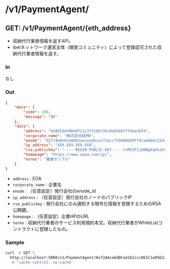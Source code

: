 # /v1/PaymentAgent/

## GET: /v1/PaymentAgent/{eth_address}
* 収納代行業者情報を返すAPI。
* ibetネットワーク運営主体（開発コミュニティ）によって登録認可された収納代行業者情報を返す。

### In
なし

### Out
```json
{
    "meta": {
        "code": 200,
        "message": "OK"
    },
    "data": {
        "address": "0x865de50bb0f21c3f318b736c04d2b6ff7dea3bfd",
        "corporate_name": "株式会社DEMO",
        "enode": "d27f4b9e02e8482aece2ebcec72acc739d80e99ffdcae6bdc224ce309d23c23fccd09970aca5ba91304b4fea986d808bf018b8a4aada960f3e10be9b741b8cb1",
        "ip_address": "XXX.XXX.XXX.XXX",
        "rsa_publickey": "-----BEGIN PUBLIC KEY-----\nMIIFIjANBgkqhkiG9w0BAQEFAAOCBQ8AMIIFCgKCBQEAtiBUQ2vdYvIqnCdUzKIC\np7jIYVtJy8KGniy6ktE0DTcYG70pFYkGDyI043meSB6Lkk0rNWaKBn3wyz4lx2oX\n3JySFyXR4vE4DNTEKS0htImO4RuK4M50v7LOfB8VphXzu9JkdVuN8LuMx6L6dhsd\nTN/aUvXULvjOy9AJekl24s44w4BgEfGj/uBYNAmiNmpM3lnIdJOg1T+4aEShHyVN\n98dv1DZ1Hh0YhMmqHqRGIzAQ6pKoly2xSVEmwBV4l2O3XEZ8ErVNgHdi6BRQrIBl\n+zQn5TysSGv5TIO1ahztUIygrzX7aEa+QnF1ROBBJ8yBW0VjjKI2Oh3wDT8ROaWb\ntB7gYQlMX9St/HJvGKaDKPDGurMFsEZeeD9Y4GWlFFkQplKIC3Kr4u6TIxcAZyG3\ntIz1IZomm/Lh9eiFiAbOMLYPdPCzh1A6uCRoJuqrNXYbE2egpLsKSkEe4VAcdaPo\nVuOXLpbDaew0cvXQR5IklHGGPPGVqQV1cmJWIqF5b1bzqziu2No+TLZceUd3N9Eh\nQIYVG4rbX2I/x2/WFeG5RHl9Zc/iSUomUqpnGY3ved61smb7uklF/7ueyj8TIm7O\ncJxhYjj+szXxV2RJyxLvSPzloQ4GDI9wd0zlya2CoYgAONJ7wm82b1LrLLhfpns2\ndSsN8htFX83p0dNn6f8ssKgA3rFbFFnBTQyFxlHO/An4qZflXtk1GsEc56g3mJFp\nrFANLpyum5mkHo9TbkL3K4mRGM1DGcLXWJwFUjDxS/OvjzDXw2dNiyrPeClvTpAb\npFfw/zqVd7ZrnTFg26bpUmM8flc6IRji49veOOMM7jMJN7mmu/pLd/Pg22oez23G\n6QsPDvqqXgjyg1NGo7natX6gyAYMpWZWOHj+Y2lffzcJYUo+wPFt/xNkAuCcDZem\nAiicfsGfniE67G1nfmwkykVwk9rTFCO8SnFei8wMpEAMYETYOS4ldavLfhY6mrF1\nItA5mlkMI84v3ROqPSp3s6F9oGYzPi5zMcgc67wIFGgaPb6i8+puui6BUbj83qOU\nKuKoQAGe9+NRnAkWSpbX07cX6XkPieTkBHEYfGaQTQOnsSs++PIk3kH5Arfjk0R5\nu1ZluzVdOXUn8D5WPfh9UFzqyXzo1HOIHxDkPejpPlNzO1w6qVQC+UiR/R2iug/U\n7StoLz476tQOwbfmnzUA6AbOKjRgN5laRoBac4BbGPJisGysOBruL7lgrw0XVtnh\nknChXfSYezxz/EtiGmO40HKAGudHDkz4gmPDkF4wlIyfDbQZOnNohz4zuOjr9Yi/\nJQVpqKxug2LXyJp38UaxL1LIT6ZyJSsaSrKAB21tsYAbksyPCVS6L6jkz8lsnlYg\nLj7lj6HQcbN8WO72+Z8Ddj/cPXJwEq4OTbtkPiPdcvSZjcBR9f3TmrQjDG0ROspt\nI/m4KhWfm7ed+eZKA1IqygFRyi6i0w6p+VbeBNgXqAiQI5GkDHqAiqv4OVyZoQB8\neunu5qM49r6bw6DJCqlg6lZDCptdKWtNBo9zgEegrJ/3oVI7x0kE7KQ4gPo5uY7j\nvBqGwjw0fIGPjrP/JKIQqGvm/ETwlfPwVbmCsvEHbqEY+6f84TnmolgjPMnbar6Q\nSDuvqVApY7yNCEue5X0pLRAd+287VBVVvsOsZVOSj02w4PGIlsg2Y33BbcpwESzr\n4McG/dPyTRFv9mYtFPpyV50CAwEAAQ==\n-----END PUBLIC KEY-----",
        "homepage": "https://www.aaaa.com/jp/",
        "terms": "書面サンプル"
    }
}
```
* `address` : EOA
* `corporate_name` : 企業名
* `enode` : （任意設定）発行会社のenode_id
* `ip_address` : （任意設定）発行会社のノードのパブリックIP
* `rsa_publickey` : 発行会社にのみ通知する暗号化情報を登録するためのRSA公開鍵。
* `homepage` : （任意設定）企業HPのURL
* `terms` : 収納代行業者のサービス利用規約本文。収納代行業者がWhiteListコントラクトに登録したもの。

### Sample
```sh
curl -X GET \
  http://localhost:5000/v1/PaymentAgent/0xf2AAce6dDCa4161ccc061C1e0562a8CAF2FB1867 \
  -H 'cache-control: no-cache'
```
